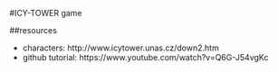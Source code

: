 #ICY-TOWER game

##resources
<ul>
    <li>characters: http://www.icytower.unas.cz/down2.htm</li> 
    <li>github tutorial: https://www.youtube.com/watch?v=Q6G-J54vgKc</li> 

</ul>